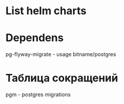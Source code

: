 # List helm charts

# Dependens
pg-flyway-migrate - usage bitname/postgres

# Таблица сокращений
pgm - postgres migrations

